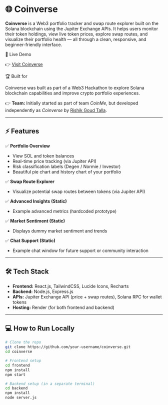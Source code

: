 # 🌐 Coinverse

**Coinverse** is a Web3 portfolio tracker and swap route explorer built on the Solana blockchain using the Jupiter Exchange APIs. It helps users monitor their token holdings, view live token prices, explore swap routes, and visualize their portfolio health — all through a clean, responsive, and beginner-friendly interface.

🚀 Live Demo

👉 [Visit Coinverse](https://coinverse-fwor.onrender.com/)

🏆 Built for

Coinverse was built as part of a Web3 Hackathon to explore Solana blockchain capabilities and improve crypto portfolio experiences.  

👉 **Team:** Initially started as part of team *CoinMe*, but developed independently as *Coinverse* by [Rishik Goud Talla](#author).

---

## ⚡ Features

✅ **Portfolio Overview**  
- View SOL and token balances  
- Real-time price tracking (via Jupiter API)  
- Risk classification labels (Degen / Normie / Investor)  
- Beautiful pie chart and history chart of your portfolio  

✅ **Swap Route Explorer**  
- Visualize potential swap routes between tokens (via Jupiter API)  

✅ **Advanced Insights (Static)**  
- Example advanced metrics (hardcoded prototype)  

✅ **Market Sentiment (Static)**  
- Displays dummy market sentiment and trends  

✅ **Chat Support (Static)**  
- Example chat window for future support or community interaction  

---

## 🛠 Tech Stack

- **Frontend:** React.js, TailwindCSS, Lucide Icons, Recharts  
- **Backend:** Node.js, Express.js  
- **APIs:** Jupiter Exchange API (price + swap routes), Solana RPC for wallet tokens  
- **Hosting:** Render (for both frontend and backend)

---

## 💻 How to Run Locally

```bash
# Clone the repo
git clone https://github.com/your-username/coinverse.git
cd coinverse

# Frontend setup
cd frontend
npm install
npm start

# Backend setup (in a separate terminal)
cd backend
npm install
node server.js
